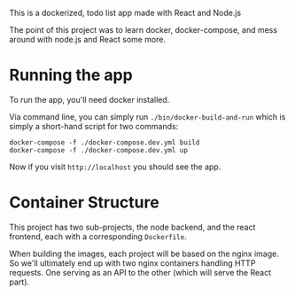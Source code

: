 This is a dockerized, todo list app made with React and Node.js

The point of this project was to learn docker, docker-compose, and mess around
with node.js and React some more.

# Running the app

To run the app, you'll need docker installed.

Via command line, you can simply run `./bin/docker-build-and-run` which is
simply a short-hand script for two commands:

```
docker-compose -f ./docker-compose.dev.yml build
docker-compose -f ./docker-compose.dev.yml up
```

Now if you visit `http://localhost` you should see the app.

# Container Structure

This project has two sub-projects, the node backend, and the react frontend,
each with a corresponding `Dockerfile`.

When building the images, each project will be based on the nginx image. So
we'll ultimately end up with two nginx containers handling HTTP requests. One
serving as an API to the other (which will serve the React part).